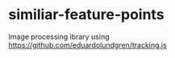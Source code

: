 # similiar-feature-points

Image processing ibrary using https://github.com/eduardolundgren/tracking.js
